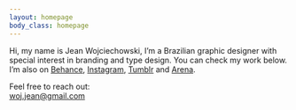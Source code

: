 ```yaml
---
layout: homepage
body_class: homepage
---
```


Hi, my name is Jean Wojciechowski, I’m a Brazilian graphic designer with special interest in branding and type design.
You can check my work below. I’m also on <a href="{{ site.links.behance }}">Behance</a>, <a href="{{ site.links.instagram }}">Instagram</a>, <a href="{{ site.links.tumblr }}">Tumblr</a> and <a href="{{ site.links.arena }}">Arena</a>.

Feel free to reach out:<br /><a href="mailto:woj.jean@gmail.com">woj.jean@gmail.com</a>
